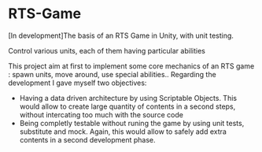 # RTS-Game
 [In development]The basis of an RTS Game in Unity, with unit testing. 
 
Control various units, each of them having particular abilities
 
This project aim at first to implement some core mechanics of an RTS game : spawn units, move around, use special abilities.. Regarding the development I gave myself two objectives:
- Having a data driven architecture by using Scriptable Objects. This would allow to create large quantity of contents in a second steps, without intercating too much with the source code
- Being completly testable without runing the game by using unit tests, substitute and mock. Again, this would allow to safely add extra contents in a second development phase. 
